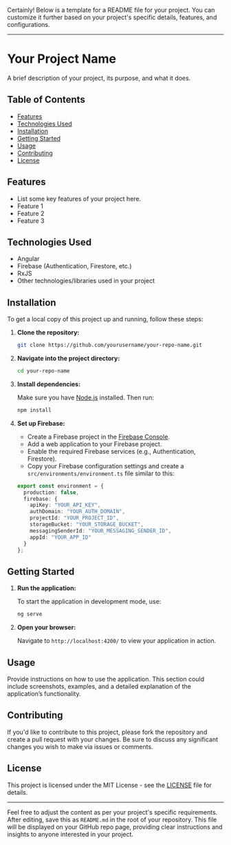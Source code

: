 Certainly! Below is a template for a README file for your project. You can customize it further based on your project's specific details, features, and configurations.

---

# Your Project Name

A brief description of your project, its purpose, and what it does.

## Table of Contents

- [Features](#features)
- [Technologies Used](#technologies-used)
- [Installation](#installation)
- [Getting Started](#getting-started)
- [Usage](#usage)
- [Contributing](#contributing)
- [License](#license)

## Features

- List some key features of your project here.
- Feature 1
- Feature 2
- Feature 3

## Technologies Used

- Angular
- Firebase (Authentication, Firestore, etc.)
- RxJS
- Other technologies/libraries used in your project

## Installation

To get a local copy of this project up and running, follow these steps:

1. **Clone the repository:**

   ```bash
   git clone https://github.com/yourusername/your-repo-name.git
   ```

2. **Navigate into the project directory:**

   ```bash
   cd your-repo-name
   ```

3. **Install dependencies:**

   Make sure you have [Node.js](https://nodejs.org) installed. Then run:

   ```bash
   npm install
   ```

4. **Set up Firebase:**

   - Create a Firebase project in the [Firebase Console](https://console.firebase.google.com/).
   - Add a web application to your Firebase project.
   - Enable the required Firebase services (e.g., Authentication, Firestore).
   - Copy your Firebase configuration settings and create a `src/environments/environment.ts` file similar to this:

   ```typescript
   export const environment = {
     production: false,
     firebase: {
       apiKey: "YOUR_API_KEY",
       authDomain: "YOUR_AUTH_DOMAIN",
       projectId: "YOUR_PROJECT_ID",
       storageBucket: "YOUR_STORAGE_BUCKET",
       messagingSenderId: "YOUR_MESSAGING_SENDER_ID",
       appId: "YOUR_APP_ID"
     }
   };
   ```

## Getting Started

1. **Run the application:**

   To start the application in development mode, use:

   ```bash
   ng serve
   ```

2. **Open your browser:**

   Navigate to `http://localhost:4200/` to view your application in action.

## Usage

Provide instructions on how to use the application. This section could include screenshots, examples, and a detailed explanation of the application’s functionality.

## Contributing

If you'd like to contribute to this project, please fork the repository and create a pull request with your changes. Be sure to discuss any significant changes you wish to make via issues or comments.

## License

This project is licensed under the MIT License - see the [LICENSE](LICENSE) file for details.

---

Feel free to adjust the content as per your project's specific requirements. After editing, save this as `README.md` in the root of your repository. This file will be displayed on your GitHub repo page, providing clear instructions and insights to anyone interested in your project.